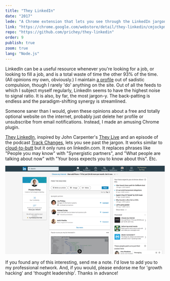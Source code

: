 ```yaml
---
title: "They LinkedIn"
date: "2017"
lede: "A Chrome extension that lets you see through the LinkedIn jargon."
link: "https://chrome.google.com/webstore/detail/they-linkedin/cmjockpmecfhkaeadcgneakffkioombe"
repo: "https://github.com/prichey/they-linkedin"
order: 9
publish: true
zoom: true
lang: "Node.js"
---
```


LinkedIn can be a useful resource whenever you're looking for a job, or looking to fill a job, and is a total waste of time the other 93% of the time. (All opinions my own, obviously.) I maintain <a href="https://www.linkedin.com/in/preston-richey-40b35950/" target="_blank">a profile</a> out of sadistic compulsion, though I rarely 'do' anything on the site. Out of all the feeds to which I subject myself regularly, LinkedIn seems to have the highest noise to signal ratio. It is also, by far, the most jargon-y. The back-patting is endless and the paradigm-shifting synergy is streamlined.

Someone saner than I would, given these opinions about a free and totally optional website on the internet, probably just delete her profile or unsubscribe from email notifications. Instead, I made an amusing Chrome plugin.

<a href="https://chrome.google.com/webstore/detail/they-linkedin/cmjockpmecfhkaeadcgneakffkioombe" target="_blank">They LinkedIn</a>, inspired by John Carpenter's <a href="https://www.youtube.com/watch?v=JI8AMRbqY6w&t=68s" target="_blank">They Live</a> and an episode of the podcast <a href="https://trackchanges.postlight.com/paul-and-rich-try-to-talk-about-something-else-but-end-up-complaining-about-linkedin-again-c20526cfdb74" target="_blank">Track Changes</a>, lets you see past the jargon. It works similar to <a href="https://github.com/panicsteve/cloud-to-butt" target="_blank">cloud-to-butt</a> but it only runs on linkedin.com. It replaces phrases like "People you may know" with "Synergistic partners", and "What people are talking about now" with "Your boss expects you to know about this". Etc.

<div class="blog-inset">
  <img src="screenshot.png" alt="Plugin Screenshot" title="Plugin Screenshot" data-action="zoom"/>
</div>

If you found any of this interesting, send me a note. I'd love to add you to my professional network. And, if you would, please endorse me for 'growth hacking' and 'thought leadership'. Thanks in advance!
